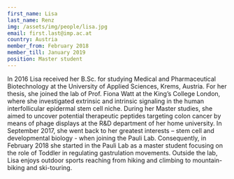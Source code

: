 ```yaml
---
first_name: Lisa
last_name: Renz
img: /assets/img/people/lisa.jpg
email: first.last@imp.ac.at
country: Austria
member_from: February 2018
member_till: January 2019
position: Master student
---
```

In 2016 Lisa received her B.Sc. for studying Medical and Pharmaceutical Biotechnology at the University of Applied Sciences, Krems, Austria. For her thesis, she joined the lab of Prof. Fiona Watt at the King’s College London, where she investigated extrinsic and intrinsic signaling in the human interfollicular epidermal stem cell niche. During her Master studies, she aimed to uncover potential therapeutic peptides targeting colon cancer by means of phage displays at the R&D department of her home university. In September 2017, she went back to her greatest interests – stem cell and developmental biology - when joining the Pauli Lab. Consequently, in February 2018 she started in the Pauli Lab as a master student focusing on the role of Toddler in regulating gastrulation movements. Outside the lab, Lisa enjoys outdoor sports reaching from hiking and climbing to mountain-biking and ski-touring. 
